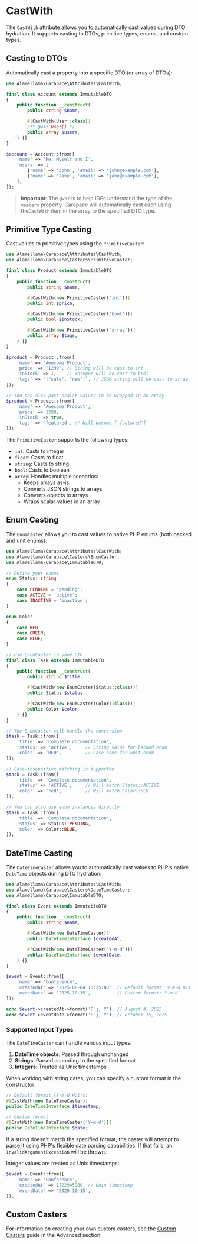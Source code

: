 # CastWith

The `CastWith` attribute allows you to automatically cast values during DTO hydration. It supports casting to DTOs, primitive types, enums, and custom types.

## Casting to DTOs

Automatically cast a property into a specific DTO (or array of DTOs):

```php
use Alamellama\Carapace\Attributes\CastWith;

final class Account extends ImmutableDTO
{
    public function __construct(
        public string $name,

        #[CastWith(User::class)]
        /** @var User[] */
        public array $users,
    ) {}
}
```

```php
$account = Account::from([
    'name' => 'Me, Myself and I',
    'users' => [
        ['name' => 'John', 'email' => 'john@example.com'],
        ['name' => 'Jane', 'email' => 'jane@example.com'],
    ],
]);
```

> **Important**: The `@var` is to help IDEs understand the type of the `members` property. Carapace will automatically cast each using the`CastWith` item in the array to the specified DTO type.

## Primitive Type Casting

Cast values to primitive types using the `PrimitiveCaster`:

```php
use Alamellama\Carapace\Attributes\CastWith;
use Alamellama\Carapace\Casters\PrimitiveCaster;

final class Product extends ImmutableDTO
{
    public function __construct(
        public string $name,

        #[CastWith(new PrimitiveCaster('int'))]
        public int $price,

        #[CastWith(new PrimitiveCaster('bool'))]
        public bool $inStock,

        #[CastWith(new PrimitiveCaster('array'))]
        public array $tags,
    ) {}
}
```

```php
$product = Product::from([
    'name' => 'Awesome Product',
    'price' => '1299', // String will be cast to int
    'inStock' => 1,    // Integer will be cast to bool
    'tags' => '["sale", "new"]', // JSON string will be cast to array
]);

// You can also pass scalar values to be wrapped in an array
$product = Product::from([
    'name' => 'Awesome Product',
    'price' => 1299,
    'inStock' => true,
    'tags' => 'featured', // Will become ['featured']
]);
```

The `PrimitiveCaster` supports the following types:

- `int`: Casts to integer
- `float`: Casts to float
- `string`: Casts to string
- `bool`: Casts to boolean
- `array`: Handles multiple scenarios:
  - Keeps arrays as-is
  - Converts JSON strings to arrays
  - Converts objects to arrays
  - Wraps scalar values in an array

## Enum Casting

The `EnumCaster` allows you to cast values to native PHP enums (both backed and unit enums):

```php
use Alamellama\Carapace\Attributes\CastWith;
use Alamellama\Carapace\Casters\EnumCaster;
use Alamellama\Carapace\ImmutableDTO;

// Define your enums
enum Status: string
{
    case PENDING = 'pending';
    case ACTIVE = 'active';
    case INACTIVE = 'inactive';
}

enum Color
{
    case RED;
    case GREEN;
    case BLUE;
}

// Use EnumCaster in your DTO
final class Task extends ImmutableDTO
{
    public function __construct(
        public string $title,

        #[CastWith(new EnumCaster(Status::class))]
        public Status $status,

        #[CastWith(new EnumCaster(Color::class))]
        public Color $color
    ) {}
}
```

```php
// The EnumCaster will handle the conversion
$task = Task::from([
    'title' => 'Complete documentation',
    'status' => 'active',     // String value for backed enum
    'color' => 'RED',         // Case name for unit enum
]);

// Case-insensitive matching is supported
$task = Task::from([
    'title' => 'Complete documentation',
    'status' => 'ACTIVE',     // Will match Status::ACTIVE
    'color' => 'red',         // Will match Color::RED
]);

// You can also use enum instances directly
$task = Task::from([
    'title' => 'Complete documentation',
    'status' => Status::PENDING,
    'color' => Color::BLUE,
]);
```

## DateTime Casting

The `DateTimeCaster` allows you to automatically cast values to PHP's native `DateTime` objects during DTO hydration:

```php
use Alamellama\Carapace\Attributes\CastWith;
use Alamellama\Carapace\Casters\DateTimeCaster;
use Alamellama\Carapace\ImmutableDTO;

final class Event extends ImmutableDTO
{
    public function __construct(
        public string $name,

        #[CastWith(new DateTimeCaster)]
        public DateTimeInterface $createdAt,

        #[CastWith(new DateTimeCaster('Y-m-d'))]
        public DateTimeInterface $eventDate,
    ) {}
}
```

```php
$event = Event::from([
    'name' => 'Conference',
    'createdAt' => '2025-08-04 13:25:00', // Default format: Y-m-d H:i:s
    'eventDate' => '2025-10-15',          // Custom format: Y-m-d
]);

echo $event->createdAt->format('F j, Y'); // August 4, 2025
echo $event->eventDate->format('F j, Y'); // October 15, 2025
```

### Supported Input Types

The `DateTimeCaster` can handle various input types:

1. **DateTime objects**: Passed through unchanged
2. **Strings**: Parsed according to the specified format
3. **Integers**: Treated as Unix timestamps

When working with string dates, you can specify a custom format in the constructor:

```php
// Default format (Y-m-d H:i:s)
#[CastWith(new DateTimeCaster)]
public DateTimeInterface $timestamp;

// Custom format
#[CastWith(new DateTimeCaster('Y-m-d'))]
public DateTimeInterface $date;
```

If a string doesn't match the specified format, the caster will attempt to parse it using PHP's flexible date parsing capabilities. If that fails, an `InvalidArgumentException` will be thrown.

Integer values are treated as Unix timestamps:

```php
$event = Event::from([
    'name' => 'Conference',
    'createdAt' => 1722945900, // Unix timestamp
    'eventDate' => '2025-10-15',
]);
```

## Custom Casters

For information on creating your own custom casters, see the [Custom Casters](/advanced/custom-casters) guide in the Advanced section.

